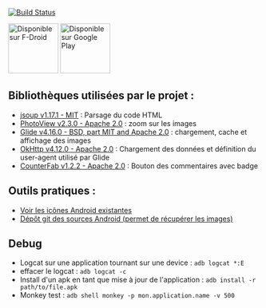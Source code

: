 [![Build Status](https://github.com/AnaelMobilia/NextINpact-Unofficial/actions/workflows/build.yaml/badge.svg)](https://github.com/AnaelMobilia/NextINpact-Unofficial/actions/workflows/build.yaml)

[<img src="https://fdroid.gitlab.io/artwork/badge/get-it-on-fr.png" alt="Disponible sur F-Droid" height="100">](https://f-droid.org/packages/com.pcinpact/)
[<img src="https://play.google.com/intl/en_us/badges/images/generic/fr_badge_web_generic.png" alt="Disponible sur Google Play" height="100"/>](https://play.google.com/store/apps/details?id=com.pcinpact)

## Bibliothèques utilisées par le projet :

- [jsoup v1.17.1 - MIT](http://jsoup.org/) : Parsage du code HTML
- [PhotoView v2.3.0 - Apache 2.0](https://github.com/Baseflow/PhotoView) : zoom sur les images
- [Glide v4.16.0 - BSD, part MIT and Apache 2.0](https://github.com/bumptech/glide) : chargement, cache et affichage des images
- [OkHttp v4.12.0 - Apache 2.0](https://github.com/square/okhttp) : Chargement des données et définition du user-agent utilisé par Glide
- [CounterFab v1.2.2 - Apache 2.0](https://github.com/andremion/CounterFab) : Bouton des commentaires avec badge

## Outils pratiques :

- [Voir les icônes Android existantes](http://androiddrawables.com)
- [Dépôt git des sources Android (permet de récupérer les images)](https://github.com/android/platform_frameworks_base/tree/master/core/res/res)

## Debug

- Logcat sur une application tournant sur une device : `adb logcat *:E`
- effacer le logcat : `adb logcat -c`
- Install d'un apk en tant que mise à jour de l'application : `adb install -r path/to/file.apk`
- Monkey test : `adb shell monkey -p mon.application.name -v 500`
